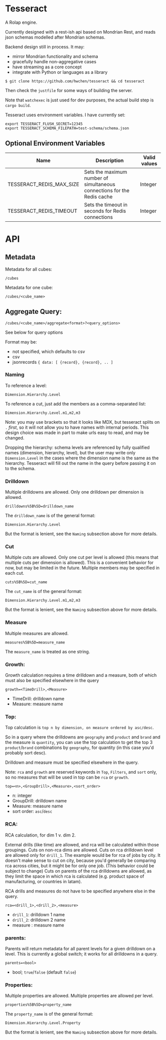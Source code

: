 # Tesseract

A Rolap engine.

Currently designed with a rest-ish api based on Mondrian Rest, and reads json schemas modelled after Mondrian schemas.

Backend design still in process. It may:
- mirror Mondrian functionality and schema
- gracefully handle non-aggregative cases
- have streaming as a core concept
- integrate with Python or languages as a library

```
$ git clone https://github.com/hwchen/tesseract && cd tesseract
```

Then check the `justfile` for some ways of building the server.

Note that `watchexec` is just used for dev purposes, the actual build step is `cargo build`.

Tesseract uses environment variables. I have currently set:
```
export TESSERACT_FLUSH_SECRET=12345
export TESSERACT_SCHEMA_FILEPATH=test-schema/schema.json
```

## Optional Environment Variables
|Name|Description|Valid values|
|----|-----------|------------|
|TESSERACT_REDIS_MAX_SIZE|Sets the maximum number of simultaneous connections for the Redis cache|Integer|
|TESSERACT_REDIS_TIMEOUT|Sets the timeout in seconds for Redis connections|Integer|

# API

## Metadata
Metadata for all cubes:
```
/cubes
```

Metadata for one cube:
```
/cubes/<cube_name>
```

## Aggregate Query:
```
/cubes/<cube_name>/aggregate<format>?<query_options>
```
See below for query options

Format may be:
- not specified, which defaults to csv
- csv
- jsonrecords `{ data: [ {record}, {record}, .. ]`

### Naming

To reference a level:
```
Dimension.Hierarchy.Level
```

To reference a cut, just add the members as a comma-separated list:
```
Dimension.Hierarchy.Level.m1,m2,m3
```

Note: you may use brackets so that it looks like MDX, but tesseract splits on `.` _first_, so it will not allow you to have names with internal periods. This design choice was made in part to make urls easy to read, and may be changed.

Dropping the hierarchy: schema levels are referenced by fully qualified names (dimension, hierarchy, level), but the user may write only `Dimension.Level` in the cases where the dimension name is the same as the hierarchy. Tesseract will fill out the name in the query before passing it on to the schema.

### Drilldown
Multiple drilldowns are allowed.
Only one drilldown per dimension is allowed.
```
drilldowns%5B%5D=drilldown_name
```
The `drilldown_name` is of the general format:
```
Dimension.Hierarchy.Level
```
But the format is lenient, see the `Naming` subsection above for more details.

### Cut
Multiple cuts are allowed.
Only one cut per level is allowed (this means that multiple cuts per dimension is allowed). This is a convenient behavior for now, but may be limited in the future.
Multiple members may be specified in each cut.
```
cuts%5B%5D=cut_name
```
The `cut_name` is of the general format:
```
Dimension.Hierarchy.Level.m1,m2,m3
```
But the format is lenient, see the `Naming` subsection above for more details.

### Measure
Multiple measures are allowed.
```
measures%5B%5D=measure_name
```

The `measure_name` is treated as one string.

### Growth:
Growth calculation requires a time drilldown and a measure, both of which must also be specified elsewhere in the query
```
growth=<TimeDrill>,<Measure>
```
- TimeDrill: drilldown name
- Measure: measure name

### Top:
Top calculation is `top n by dimension, on measure ordered by asc/desc`.

So in a query where the drilldowns are `geography` and `product` and `brand` and the measure is `quantity`, you can use the top calculation to get the top 3 `product`/`brand` combinations by `geography`, for quantity (in this case you'd probably sort desc).

Drilldown and measure must be specified elsewhere in the query.

Note: `rca` and `growth` are reserved keywords in `Top`, `Filters`, and `sort` only, so no measures that will be used in top can be `rca` or `growth`.

```
top=<n>,<GroupDrill>,<Measure>,<sort_order>
```
- n: integer
- GroupDrill: drilldown name
- Measure: measure name
- sort order: `asc`/`desc`

### RCA:
RCA calculation, for dim 1 v. dim 2.

External drills (like time) are allowed, and rca will be calculated within those groupings.
Cuts on non-rca dims are allowed.
Cuts on rca drilldown level are allowed only for `drill_1`. The example would be for rca of jobs by city. It doesn't make sense to cut on city, because you'd generally be comparing rca across cities, but it might be for only one job. (This behavior could be subject to change)
Cuts on parents of the rca drilldowns are allowed, as they limit the space in which rca is calculated (e.g. product space of manufacturing, or countries in latam).

RCA drills and measures do not have to be specified anywhere else in the query.

```
rca=<drill_1>,<drill_2>,<measure>
```
- `drill_1`: drilldown 1 name
- `drill_2`: drilldown 2 name
- measure : measure name

### parents:
Parents will return metadata for all parent levels for a given drilldown on a level.
This is currently a global switch; it works for all drilldowns in a query.
```
parents=<bool>
```
- bool; `true`/`false` (default `false`)

### Properties:
Multiple properties are allowed.
Multiple properties are allowed per level.
```
properties%5B%5D=property_name
```
The `property_name` is of the general format:
```
Dimension.Hierarchy.Level.Property
```
But the format is lenient, see the `Naming` subsection above for more details.
